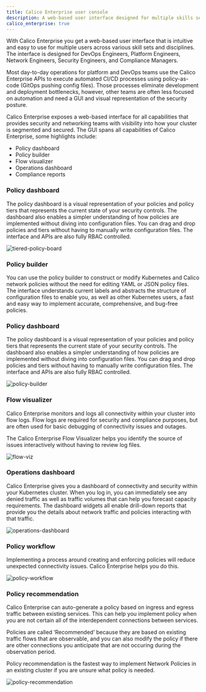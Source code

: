 ```yaml
---
title: Calico Enterprise user console
description: A web-based user interface designed for multiple skills sets and disciplines 
calico_enterprise: true
---
```


With Calico Enterprise you get a web-based user interface that is intuitive and easy to use for multiple users across various skill sets and disciplines. The interface is designed for DevOps Engineers, Platform Engineers, Network Engineers, Security Engineers, and Compliance Managers. 

Most day-to-day operations for platform and DevOps teams use the Calico Enterprise APIs to execute automated CI/CD processes using policy-as-code (GitOps pushing config files). Those processes eliminate development and deployment bottlenecks, however, other teams are often less focused on automation and need a GUI and visual representation of the security posture.

Calico Enterprise exposes a web-based interface for all capabilities that provides security and networking teams with visibility into how your cluster is segmented and secured. The GUI spans all capabilities of Calico Enterprise, some highlights include:

- Policy dashboard
- Policy builder
- Flow visualizer
- Operations dashboard
- Compliance reports

### Policy dashboard

The policy dashboard is a visual representation of your policies and policy tiers that represents the current state of your security controls. The dashboard also enables a simpler understanding of how policies are implemented without diving into configuration files. You can drag and drop policies and tiers without having to manually write configuration files. The interface and APIs are also fully RBAC controlled.

![tiered-policy-board]({{site.baseurl}}/images/tiered-policy-board.png)

### Policy builder

You can use the policy builder to construct or modify Kubernetes and Calico network policies without the need for editing YAML or JSON policy files. The interface understands current labels and abstracts the structure of configuration files to enable you, as well as other Kubernetes users, a fast and easy way to implement accurate, comprehensive, and bug-free policies.


### Policy dashboard

The policy dashboard is a visual representation of your policies and policy tiers that represents the current state of your security controls. The dashboard also enables a simpler understanding of how policies are implemented without diving into configuration files. You can drag and drop policies and tiers without having to manually write configuration files. The interface and APIs are also fully RBAC controlled.

![policy-builder]({{site.baseurl}}/images/policy-builder.png)

### Flow visualizer

Calico Enterprise monitors and logs all connectivity within your cluster into flow logs. Flow logs are required for security and compliance purposes, but are often used for basic debugging of connectivity issues and outages.

The Calico Enterprise Flow Visualizer helps you identify the source of issues interactively without having to review log files.

![flow-viz]({{site.baseurl}}/images/flow-viz.png)

### Operations dashboard

Calico Enterprise gives you a dashboard of connectivity and security within your Kubernetes cluster. When you log in, you can immediately see any denied traffic as well as traffic volumes that can help you forecast capacity requirements. The dashboard widgets all enable drill-down reports that provide you the details about network traffic and policies interacting with that traffic.

![operations-dashboard]({{site.baseurl}}/images/operations-dashboard.png)

### Policy workflow

Implementing a process around creating and enforcing policies will reduce unexpected connectivity issues. Calico Enterprise helps you do this.

![policy-workflow]({{site.baseurl}}/images/policy-workflow.png)

### Policy recommendation

Calico Enterprise can auto-generate a policy based on ingress and egress traffic between existing services. This can help you implement policy when you are not certain all of the interdependent connections between services.

Policies are called ‘Recommended’ because they are based on existing traffic flows that are observable, and you can also modify the policy if there are other connections you anticipate that are not occuring during the observation period.

Policy recommendation is the fastest way to implement Network Policies in an existing cluster if you are unsure what policy is needed.

![policy-recommendation]({{site.baseurl}}/images/policy-recommendation.png)